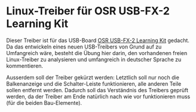 # Linux-Treiber für OSR USB-FX-2 Learning Kit

Dieser Treiber ist für das USB-Board [OSR USB-FX-2 Learning Kit](http://osrfx2.sourceforge.net/) gedacht.
Da das entwickeln eines neuen USB-Treibers von Grund auf zu Umfangreich wäre, besteht die Übung hier darin, 
den vorhandenen freien Linux-Treiber zu analysieren und umfangreich in deutscher Sprache zu kommentieren. 

Ausserdem soll der Treiber gekürzt werden: Letztlich soll nur noch die Balkenanzeige und die Schalter-Leiste funktionieren, alle
anderen Teile sollen entfernt werden. Dadurch soll das Verständnis des Treibers geprüft werden, da der Treiber am Ende natürlich nach wie vor
funktionieren muss (für die beiden Bau-Elemente).
